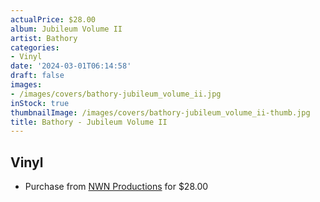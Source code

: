 ```yaml
---
actualPrice: $28.00
album: Jubileum Volume II
artist: Bathory
categories:
- Vinyl
date: '2024-03-01T06:14:58'
draft: false
images:
- /images/covers/bathory-jubileum_volume_ii.jpg
inStock: true
thumbnailImage: /images/covers/bathory-jubileum_volume_ii-thumb.jpg
title: Bathory - Jubileum Volume II
---
```


## Vinyl
* Purchase from [NWN Productions](http://shop.nwnprod.com/index.php?route=product/product&path=75&product_id=47801&sort=pd.name&order=ASC) for $28.00
